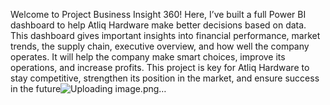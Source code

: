 Welcome to Project Business Insight 360! Here, I’ve built a full Power BI dashboard to help Atliq Hardware make better decisions based on data. This dashboard gives important insights into financial performance, market trends, the supply chain, executive overview, and how well the company operates. It will help the company make smart choices, improve its operations, and increase profits. This project is key for Atliq Hardware to stay competitive, strengthen its position in the market, and ensure success in the future![Uploading image.png…]()
